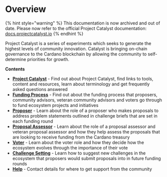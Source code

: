 # Overview

{% hint style="warning" %}
This documentation is now archived and out of date. Please now refer to the official Project Catalyst documentation: [docs.projectcatalyst.io](https://docs.projectcatalyst.io/)
{% endhint %}

Project Catalyst is a series of experiments which seeks to generate the highest levels of community innovation. Catalyst is bringing on-chain governance to the Cardano blockchain by allowing the community to self-determine priorities for growth.



**Contents**

* [**Project Catalyst**](project-catalyst/what-is-project-catalyst.md) - Find out about Project Catalyst, find links to tools, content and resources, learn about terminology and get frequently asked questions answered
* [**Funding Process**](funding-process/funding-process/) - Find out about the funding process that proposers, community advisors, veteran community advisors and voters go through to fund ecosystem projects and initiatives
* [**Proposer**](broken-reference) - Learn about the role of a proposer who makes proposals to address problem statements outlined in challenge briefs that are set in each funding round
* [**Proposal Assessor**](broken-reference) - Learn about the role of a proposal assessor and veteran proposal assessor and how they help assess the proposals that are looking to receive funding from the Cardano treasury
* [**Voter**](voter/voter-guide.md) - Learn about the voter role and how they decide how the ecosystem evolves through the importance of their vote
* [**Challenge Setting**](broken-reference) - Learn how to suggest new challenges in the ecosystem that proposers would submit proposals into in future funding rounds
* [**Help**](broken-reference) - Contact details for where to get support from the community
